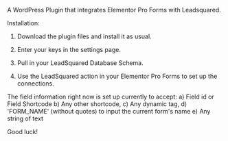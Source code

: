A WordPress Plugin that integrates Elementor Pro Forms with Leadsquared.

Installation:
1) Download the plugin files and install it as usual.

2) Enter your keys in the settings page. 

3) Pull in your LeadSquared Database Schema.

4) Use the LeadSquared action in your Elementor Pro Forms to set up the connections. 

The field information right now is set up currently to accept:
a) Field id or Field Shortcode
b) Any other shortcode, 
c) Any dynamic tag,
d) 'FORM_NAME' (without quotes) to input the current form's name
e) Any string of text

Good luck! 
